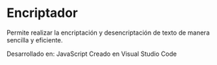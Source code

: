 # Encriptador
Permite realizar la encriptación y desencriptación de texto de manera sencilla y eficiente. 

Desarrollado en: 
JavaScript 
Creado en Visual Studio Code
